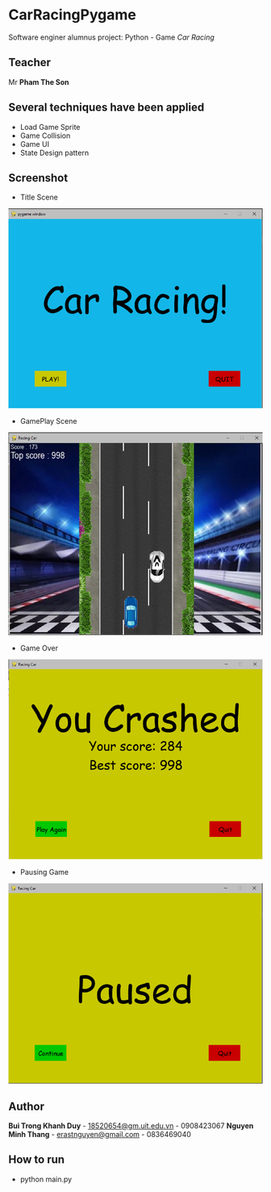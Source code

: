 # CarRacingPygame
 Software enginer alumnus project: Python - Game *Car Racing*
 
## Teacher
 Mr **Pham The Son**

## Several techniques have been applied
- Load Game Sprite
- Game Collision
- Game UI
- State Design pattern

## Screenshot
 - Title Scene
 
![TitleScene](/Screenshots/Title.png)
 - GamePlay Scene
 
![PlayScene](/Screenshots/Play.png)
 - Game Over
 
![GameOVer](/Screenshots/Crashed.png)
 - Pausing Game
 
![Pause](/Screenshots/Pause.png)

## Author
 **Bui Trong Khanh Duy** - 18520654@gm.uit.edu.vn - 0908423067
 **Nguyen Minh Thang** - erastnguyen@gmail.com - 0836469040
 
 ## How to run
 - python main.py
